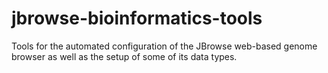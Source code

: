 # jbrowse-bioinformatics-tools
Tools for the automated configuration of the JBrowse web-based genome browser as well as the setup of some of its data types.
